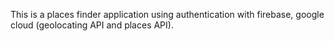 This is a places finder application using authentication with firebase, google cloud (geolocating API and places API).
